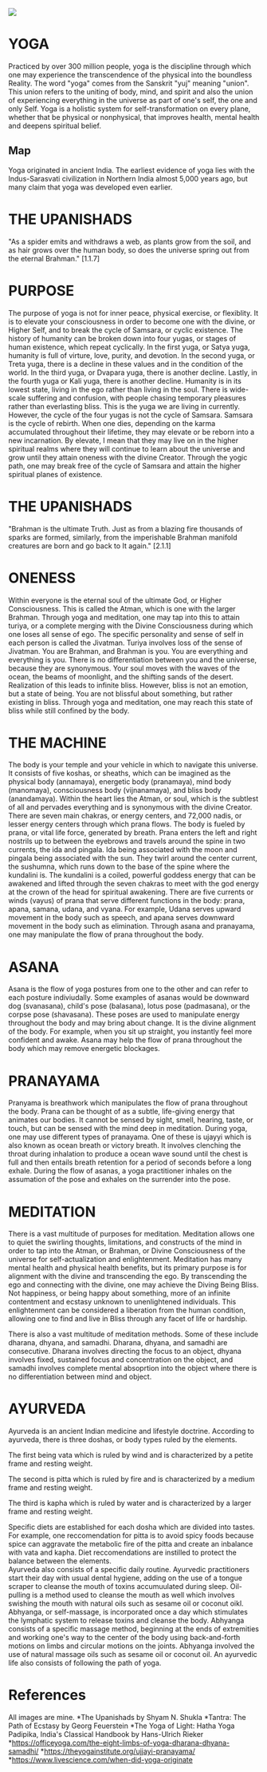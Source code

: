 <a href="https://juncture-digital.org"><img src="https://juncture-digital.org/images/ve-button.png"></a>

<param ve-config 
       title="Living Purely: An Introductory Guide to Yogic Being"
       author="Ariana Neira"
       banner="https://raw.githubusercontent.com/aneira18/juncture-visual-essay/main/changedbanner.jpg" 
       layout="vertical">

<!-- Entities discussed throughout the essay are typically defined before the essay text and
     are thus available in all text.  Entity identifiers (QIDs) can be found in either
     Wikipedia or Wikidata (https://www.wikidata.org)> -->
<param ve-entity eid="Q9350"> <!-- Yoga -->
<param ve-entity eid="Q466797"> <!-- Asana -->
<param ve-entity eid="Q839496"> <!-- Pranayama -->
<param ve-entity eid="Q108458"> <!-- Meditation -->
<param ve-entity eid="Q132325"> <!-- Ayurveda -->

# YOGA 
Practiced by over 300 million people, yoga is the discipline through which one may experience the transcendence of the physical into the boundless Reality.  The word "yoga" comes from the Sanskrit "yuj" meaning "union".  This union refers to the uniting of body, mind, and spirit and also the union of experiencing everything in the universe as part of one's self, the one and only Self.  Yoga is a holistic system for self-transformation on every plane, whether that be physical or nonphysical, that improves health, mental health and deepens spiritual belief.   

## Map

Yoga originated in ancient India.  The earliest evidence of yoga lies with the Indus-Sarasvati civilization in Northern India almost 5,000 years ago, but many claim that yoga was developed even earlier.  
<param ve-map center="Q668" zoom="5" prefer-geojson>

# THE UPANISHADS
"As a spider emits and withdraws a web, as plants grow from the soil, and as hair grows over the human body, so does the universe spring out from the eternal Brahman." [1.1.7]
<param ve-graphic 
       label="ONENESS" 
       description="artist's visualization" 
       license="public domain" 
       url="https://raw.githubusercontent.com/aneira18/juncture-visual-essay/main/upanishads.JPG">

# PURPOSE
The purpose of yoga is not for inner peace, physical exercise, or flexiblity.  It is to elevate your consciousness in order to become one with the divine, or Higher Self, and to break the cycle of Samsara, or cyclic existence.  The history of humanity can be broken down into four yugas, or stages of human existence, which repeat cyclically.  In the first yuga, or Satya yuga, humanity is full of virture, love, purity, and devotion.  In the second yuga, or Treta yuga, there is a decline in these values and in the condition of the world.  In the third yuga, or Dvapara yuga, there is another decline.  Lastly, in the fourth yuga or Kali yuga, there is another decline.  Humanity is in its lowest state, living in the ego rather than living in the soul.  There is wide-scale suffering and confusion, with people chasing temporary pleasures rather than everlasting bliss.  This is the yuga we are living in currently.
However, the cycle of the four yugas is not the cycle of Samsara.  Samsara is the cycle of rebirth.  When one dies, depending on the karma accumulated throughout their lifetime, they may elevate or be reborn into a new incarnation.  By elevate, I mean that they may live on in the higher spiritual realms where they will continue to learn about the universe and grow until they attain oneness with the divine Creator.  Through the yogic path, one may break free of the cycle of Samsara and attain the higher spiritual planes of existence.  
<param ve-graphic 
       label="THE BUDDHA" 
       description="artist's visualization" 
       license="public domain" 
       url="https://raw.githubusercontent.com/aneira18/juncture-visual-essay/main/IMG_0195.JPG">
       
# THE UPANISHADS
"Brahman is the ultimate Truth.  Just as from a blazing fire thousands of sparks are formed, similarly, from the imperishable Brahman manifold creatures are born and go back to It again." [2.1.1]
<param ve-graphic 
       label="ONENESS" 
       description="artist's visualization" 
       license="public domain" 
       url="https://raw.githubusercontent.com/aneira18/juncture-visual-essay/main/upanishads.JPG">
       
# ONENESS
Within everyone is the eternal soul of the ultimate God, or Higher Consciousness.  This is called the Atman, which is one with the larger Brahman.  Through yoga and meditation, one may tap into this to attain turiya, or a complete merging with the Divine Consciousness during which one loses all sense of ego.  The specific personality and sense of self in each person is called the Jivatman.  Turiya involves loss of the sense of Jivatman.  You are Brahman, and Brahman is you.  You are everything and everything is you.  There is no differentiation between you and the universe, because they are synonymous.  Your soul moves with the waves of the ocean, the beams of moonlight, and the shifting sands of the desert.  Realization of this leads to infinite bliss.  However, bliss is not an emotion, but a state of being.  You are not blissful about something, but rather existing in bliss.  Through yoga and meditation, one may reach this state of bliss while still confined by the body. 
<param ve-graphic 
       label="ONENESS" 
       description="artist's visualization" 
       license="public domain" 
       url="https://raw.githubusercontent.com/aneira18/juncture-visual-essay/main/WE_ARE_ONE.JPG">

# THE MACHINE
The body is your temple and your vehicle in which to navigate this universe.  It consists of five koshas, or sheaths, which can be imagined as the physical body (annamaya), energetic body (pranamaya), mind body (manomaya), consciousness body (vijnanamaya), and bliss body (anandamaya).  Within the heart lies the Atman, or soul, which is the subtlest of all and pervades everything and is synonymous with the divine Creator.  There are seven main chakras, or energy centers, and 72,000 nadis, or lesser energy centers through which prana flows.  The body is fueled by prana, or vital life force, generated by breath.  Prana enters the left and right nostrils up to between the eyebrows and travels around the spine in two currents, the ida and pingala.  Ida being associated with the moon and pingala being associated with the sun.  They twirl around the center current, the sushumna, which runs down to the base of the spine where the kundalini is.  The kundalini is a coiled, powerful goddess energy that can be awakened and lifted through the seven chakras to meet with the god energy at the crown of the head for spiritual awakening.  There are five currents or winds (vayus) of prana that serve different functions in the body: prana, apana, samana, udana, and vyana.  For example, Udana serves upward movement in the body such as speech, and apana serves downward movement in the body such as elimination.  Through asana and pranayama, one may manipulate the flow of prana throughout the body.  
<param ve-graphic 
       label="THE SUBTLE BODY" 
       description="artist's visualization" 
       license="public domain" 
       url="https://raw.githubusercontent.com/aneira18/juncture-visual-essay/main/thebody.JPG">

# ASANA
Asana is the flow of yoga postures from one to the other and can refer to each posture indiviudally.  Some examples of asanas would be downward dog (svanasana), child's pose (balasana), lotus pose (padmasana), or the corpse pose (shavasana).  These poses are used to manipulate energy throughout the body and may bring about change.  It is the divine alignment of the body.  For example, when you sit up straight, you instantly feel more confident and awake.  Asana may help the flow of prana throughout the body which may remove energetic blockages.  
<param ve-graphic 
       label="THE POWER OF ASANA" 
       description="artist's visualization" 
       license="public domain" 
       url="https://raw.githubusercontent.com/aneira18/juncture-visual-essay/main/IMG_0206.JPG">

# PRANAYAMA
Pranyama is breathwork which manipulates the flow of prana throughout the body.  Prana can be thought of as a subtle, life-giving energy that animates our bodies.  It cannot be sensed by sight, smell, hearing, taste, or touch, but can be sensed with the mind deep in meditation.  During yoga, one may use different types of pranayama.  One of these is ujayyi which is also known as ocean breath or victory breath.  It involves clenching the throat during inhalation to produce a ocean wave sound until the chest is full and then entails breath retention for a period of seconds before a long exhale.  During the flow of asanas, a yoga practitioner inhales on the assumation of the pose and exhales on the surrender into the pose. 
<param ve-graphic 
       label="ONENESS" 
       description="artist's visualization" 
       license="public domain" 
       url="https://raw.githubusercontent.com/aneira18/juncture-visual-essay/main/Pranayama_.jpg">

# MEDITATION
There is a vast multitude of purposes for meditation.  Meditation allows one to quiet the swirling thoughts, limitations, and constructs of the mind in order to tap into the Atman, or Brahman, or Divine Consciousness of the universe for self-actualization and enlightenment.  Meditation has many mental health and physical health benefits, but its primary purpose is for alignment with the divine and transcending the ego.  By transcending the ego and connecting with the divine, one may achieve the Diving Being Bliss.  Not happiness, or being happy about something, more of an infinite contentment and ecstasy unknown to unenlightened individuals.  This enlightenment can be considered a liberation from the human condition, allowing one to find and live in Bliss through any facet of life or hardship.  
<param ve-graphic 
       label="ONENESS" 
       description="artist's visualization" 
       license="public domain" 
       url="https://raw.githubusercontent.com/aneira18/juncture-visual-essay/main/dharana.JPG">
       
There is also a vast multitude of meditation methods.  Some of these include dharana, dhyana, and samadhi.  Dharana, dhyana, and samadhi are consecutive.  Dharana involves directing the focus to an object, dhyana involves fixed, sustained focus and concentration on the object, and samadhi involves complete mental absoprtion into the object where there is no differentiation between mind and object.  
<param ve-graphic 
       label="ONENESS" 
       description="artist's visualization" 
       license="public domain" 
       url="https://raw.githubusercontent.com/aneira18/juncture-visual-essay/main/samadhii.JPG">

# AYURVEDA
Ayurveda is an ancient Indian medicine and lifestyle doctrine.  According to ayurveda, there is three doshas, or body types ruled by the elements.  
<param ve-graphic 
       label="THE THREE DOSHAS" 
       description="artist's visualization" 
       license="public domain" 
       url="https://raw.githubusercontent.com/aneira18/juncture-visual-essay/main/ayurrveda.jpg">
       
The first being vata which is ruled by wind and is characterized by a petite frame and resting weight.  
<param ve-graphic 
       label="THE THREE DOSHAS" 
       description="artist's visualization" 
       license="public domain" 
       url="https://raw.githubusercontent.com/aneira18/juncture-visual-essay/main/vata.JPG">
       
The second is pitta which is ruled by fire and is characterized by a medium frame and resting weight.  
<param ve-graphic 
       label="THE THREE DOSHAS" 
       description="artist's visualization" 
       license="public domain" 
       url="https://raw.githubusercontent.com/aneira18/juncture-visual-essay/main/pitta.JPG">
       
The third is kapha which is ruled by water and is characterized by a larger frame and resting weight.
<param ve-graphic 
       label="THE THREE DOSHAS" 
       description="artist's visualization" 
       license="public domain" 
       url="https://raw.githubusercontent.com/aneira18/juncture-visual-essay/main/kapha.JPG">
       
Specific diets are established for each dosha which are divided into tastes.  For example, one reccomendation for pitta is to avoid spicy foods because spice can aggravate the metabolic fire of the pitta and create an inbalance with vata and kapha.  Diet reccomendations are instilled to protect the balance between the elements.  
Ayurveda also consists of a specific daily routine.  Ayurvedic practitioners start their day with usual dental hygiene, adding on the use of a tongue scraper to cleanse the mouth of toxins accumuulated during sleep.  Oil-pulling is a method used to cleanse the mouth as well which involves swishing the mouth with natural oils such as sesame oil or coconut oikl.  Abhyanga, or self-massage, is incorporated once a day which stimulates the lymphatic system to release toxins and cleanse the body.  Abhyanga consists of a specific massage method, beginning at the ends of extremities and working one's way to the center of the body using back-and-forth motions on limbs and circular motions on the joints.  Abhyanga involved the use of natural massage oils such as sesame oil or coconut oil.  An ayurvedic life also consists of following the path of yoga.  
<param ve-graphic 
       label="THE THREE DOSHAS" 
       description="artist's visualization" 
       license="public domain" 
       url="https://raw.githubusercontent.com/aneira18/juncture-visual-essay/main/ayurrveda.jpg">

# References
All images are mine.
*The Upanishads by Shyam N. Shukla
*Tantra: The Path of Ecstasy by Georg Feuerstein
*The Yoga of Light: Hatha Yoga Padipika, India's Classical Handbook by Hans-Ulrich Rieker
*https://officeyoga.com/the-eight-limbs-of-yoga-dharana-dhyana-samadhi/
*https://theyogainstitute.org/ujjayi-pranayama/
*https://www.livescience.com/when-did-yoga-originate

